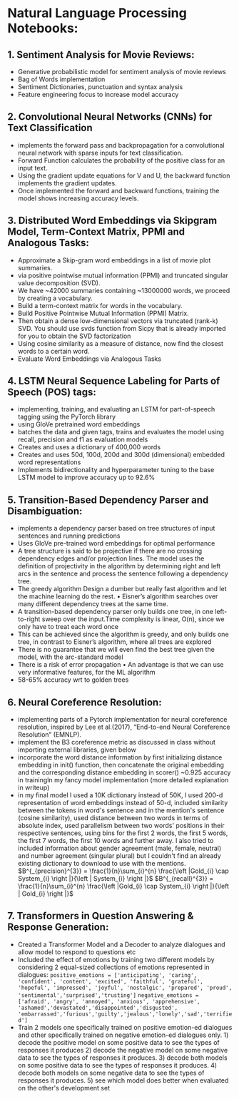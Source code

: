 # Natural Language Processing Notebooks:

## 1. Sentiment Analysis for Movie Reviews:
- Generative probabilistic model for sentiment analysis of movie reviews
- Bag of Words implementation
- Sentiment Dictionaries, punctuation and syntax analysis
- Feature engineering focus to increase model accuracy
    
## 2. Convolutional Neural Networks (CNNs) for Text Classification
- implements the forward pass and backpropagation for a convolutional neural network with sparse inputs for text classification.
- Forward Function calculates the probability of the positive class for an input text.
- Using the gradient update equations for V and U, the backward function implements the gradient updates.
- Once implemented the forward and backward functions, training the model shows increasing accuracy levels.
    
## 3. Distributed Word Embeddings via Skipgram Model, Term-Context Matrix, PPMI and Analogous Tasks:
- Approximate a Skip-gram word embeddings in a list of movie plot summaries.
- via positive pointwise mutual information (PPMI) and truncated singular value decomposition (SVD).
- We have ~42000 summaries containing ~13000000 words, we proceed by creating a vocabulary.
- Build a term-context matrix for words in the vocabulary.
- Build Positive Pointwise Mutual Information (PPMI) Matrix.
- Then obtain a dense low-dimensional vectors via truncated (rank-k) SVD. You should use svds function from Sicpy that is already imported for you to obtain the SVD factorization
- Using cosine similarity as a measure of distance, now find the closest words to a certain word. 
- Evaluate Word Embeddings via Analogous Tasks

## 4. LSTM Neural Sequence Labeling for Parts of Speech (POS) tags:
- implementing, training, and evaluating an LSTM for part-of-speech tagging using the PyTorch library
- using GloVe pretrained word embeddings
- batches the data and given tags, trains and evaluates the model using recall, precision and f1 as evaluation models
- Creates and uses a dictionary of 400,000 words
- Creates and uses 50d, 100d, 200d and 300d (dimensional) embedded word representations
- Implements bidirectionality and hyperparameter tuning to the base LSTM model to improve accuracy up to 92.6%
    
## 5. Transition-Based Dependency Parser and Disambiguation:
- implements a dependency parser based on tree structures of input sentences and running predictions
- Uses GloVe pre-trained word embeddings for optimal performance
- A tree structure is said to be projective if there are no crossing dependency edges and/or projection lines. The model uses the definition of projectivity in the algorithm by determining right and left arcs in the sentence and process the sentence following a dependency tree.
- The greedy algorithm Design a dumber but really fast algorithm and let the machine learning do the rest. • Eisner’s algorithm searches over many different dependency trees at the same time. 
- A transition-based dependency parser only builds one tree, in one left-to-right sweep over the input.Time complexity is linear, O(n), since we only have to treat each word once
- This can be achieved since the algorithm is greedy, and only builds one tree, in contrast to Eisner’s algorithm, where all trees are explored 
- There is no guarantee that we will even find the best tree given the model, with the arc-standard model 
- There is a risk of error propagation • An advantage is that we can use very informative features, for the ML algorithm
- 58-65% accuracy wrt to golden trees
    
## 6. Neural Coreference Resolution:
- implementing parts of a Pytorch implementation for neural coreference resolution, inspired by Lee et al.(2017), “End-to-end Neural Coreference Resolution” (EMNLP).
- implement the B3 coreference metric as discussed in class without importing external libraries, given below
- incorporate the word distance information by first initializing distance embedding in init() function, then concatenate the original embedding and the corresponding distance embedding in scorer() ~0.925 accuracy in trainingIn my fancy model implementation (more detailed explanation in writeup)
- in my final model I used a 10K dictionary instead of 50K, I used 200-d representation of word embeddings instead of 50-d, included similarity between the tokens in word's sentence and in the mention's sentence (cosine similarity), used distance between two words in terms of absolute index, used parallelism between two words' positions in their respective sentences, using bins for the first 2 words, the first 5 words, the first 7 words, the first 10 words and further away. I also tried to included information about gender agreement (male, female, neutral) and number agreement (singular plural) but I couldn't find an already existing dictionary to download to use with the mentions.
$`B^{_{precision}^{3}} = \frac{1}{n}\sum_{i}^{n} \frac{\left |Gold_{i} \cap  System_{i} \right |}{\left | System_{i} \right |}`$
$`B^{_{recall}^{3}} = \frac{1}{n}\sum_{i}^{n} \frac{\left |Gold_{i} \cap  System_{i} \right |}{\left | Gold_{i} \right |}`$

## 7. Transformers in Question Answering & Response Generation:
- Created a Transformer Model and a Decoder to analyze dialogues and allow model to respond to questions etc
- Included the effect of emotions by training two different models by considering 2 equal-sized collections of emotions represented in dialogues:
```positive_emotions = ['anticipating', 'caring', 'confident', 'content', 'excited', 'faithful', 'grateful', 'hopeful', 'impressed', 'joyful', 'nostalgic', 'prepared', 'proud', 'sentimental','surprised','trusting']```
```negative_emotions = ['afraid', 'angry', 'annoyed', 'anxious', 'apprehensive', 'ashamed','devastated','disappointed','disgusted', 'embarrassed','furious','guilty','jealous','lonely','sad','terrified']```
- Train 2 models one specifically trained on positive emotion-ed dialogues and other specifically trained on negative emotion-ed dialogues only.
        1) decode the positive model on some positive data to see the types of responses it produces
        2) decode the negative model on some negative data to see the types of responses it produces.
        3) decode both models on some positive data to see the types of responses it produces.
        4) decode both models on some negative data to see the types of responses it produces.
        5) see which model does better when evaluated on the other's development set

